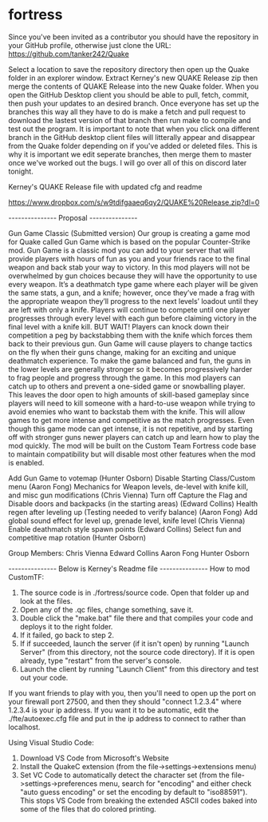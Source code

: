 # fortress

Since you've been invited as a contributor you should have the repository in your GitHub profile, otherwise just clone the URL: https://github.com/tanker242/Quake

Select a location to save the repository directory then open up the Quake folder in an explorer window. Extract Kerney's new QUAKE Release zip then merge the contents of QUAKE Release into the new Quake folder. When you open the GitHub Desktop client you should be able to pull, fetch, commit, then push your updates to an desired branch. Once everyone has set up the branches this way all they have to do is make a fetch and pull request to download the lastest version of that branch then run make to compile and test out the program. It is important to note that when you click ona different branch in the GitHub desktop client files will litterally appear and disappear from the Quake folder depending on if you've added or deleted files. This is why it is important we edit seperate branches, then merge them to master once we've worked out the bugs. I will go over all of this on discord later tonight.

Kerney's QUAKE Release file with updated cfg and readme

https://www.dropbox.com/s/w9tdifgaaeq6qy2/QUAKE%20Release.zip?dl=0

---------------         Proposal              ---------------

Gun Game Classic (Submitted version)
Our group is creating a game mod for Quake called Gun Game which is based on the popular Counter-Strike mod. Gun Game is a classic mod you can add to your server that will provide players with hours of fun as you and your friends race to the final weapon and back stab your way to victory. In this mod players will not be overwhelmed by gun choices because they will have the opportunity to use every weapon. It’s a deathmatch type game where each player will be given the same stats, a gun, and a knife; however, once they’ve made a frag with the appropriate weapon they’ll progress to the next levels’ loadout until they are left with only a knife. Players will continue to compete until one player progresses through every level with each gun before claiming victory in the final level with a knife kill. BUT WAIT! Players can knock down their competition a peg by backstabbing them with the knife which forces them back to their previous gun. Gun Game will cause players to change tactics on the fly when their guns change, making for an exciting and unique deathmatch experience. 
        	To make the game balanced and fun, the guns in the lower levels are generally stronger so it becomes progressively harder to frag people and progress through the game. In this mod players can catch up to others and prevent a one-sided game or snowballing player. This leaves the door open to high amounts of skill-based gameplay since players will need to kill someone with a hard-to-use weapon while trying to avoid enemies who want to backstab them with the knife. This will allow games to get more intense and competitive as the match progresses. Even though this game mode can get intense, it is not repetitive, and by starting off with stronger guns newer players can catch up and learn how to play the mod quickly. The mod will be built on the Custom Team Fortress code base to maintain compatibility but will disable most other features when the mod is enabled.


Add Gun Game to votemap (Hunter Osborn)
Disable Starting Class/Custom menu (Aaron Fong)
Mechanics for Weapon levels, de-level with knife kill, and misc gun modifications (Chris Vienna)
Turn off Capture the Flag and Disable doors and backpacks (in the starting areas) (Edward Collins)
Health regen after leveling up (Testing needed to verify balance) (Aaron Fong)
Add global sound effect for level up, grenade level, knife level (Chris Vienna)
Enable deathmatch style spawn points (Edward Collins)
Select fun and competitive map rotation (Hunter Osborn)

Group Members:
Chris Vienna	Edward Collins
Aaron Fong	Hunter Osborn

--------------- Below is Kerney's Readme file ---------------
How to mod CustomTF:

1) The source code is in ./fortress/source code. Open that folder up and look at the files. 
2) Open any of the .qc files, change something, save it.
3) Double click the "make.bat" file there and that compiles your code and deploys it to the right folder.
4) If it failed, go back to step 2.
5) If if succeeded, launch the server (if it isn't open) by running "Launch Server" (from this directory, not the source code directory). If it is open already, type "restart" from the server's console.
6) Launch the client by running "Launch Client" from this directory and test out your code.

If you want friends to play with you, then you'll need to open up the port on your firewall port 27500, and then they should "connect 1.2.3.4" where 1.2.3.4 is your ip address. If you want it to be automatic, edit the ./fte/autoexec.cfg file and put in the ip address to connect to rather than localhost.

Using Visual Studio Code:
1) Download VS Code from Microsoft's Website
2) Install the QuakeC extension (from the file->settings->extensions menu)
3) Set VC Code to automatically detect the character set (from the file->settings->preferences menu, search for "encoding" and either check "auto guess encoding" or set the encoding by default to "iso88591"). This stops VS Code from breaking the extended ASCII codes baked into some of the files that do colored printing.
